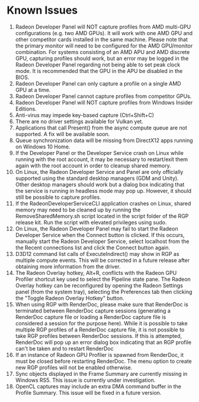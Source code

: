# Known Issues

1)  Radeon Developer Panel will NOT capture profiles from AMD multi-GPU configurations (e.g. two AMD GPUs). It will work with one AMD GPU and other competitor cards installed in the same machine. Please note that the primary monitor will need to be configured for the AMD GPU/monitor combination. For systems consisting of an AMD APU and AMD discrete GPU, capturing profiles should work, but an error may be logged in the Radeon Developer Panel regarding not being able to set peak clock mode. It is recommended that the GPU in the APU be disabled in the BIOS.
2)  Radeon Developer Panel can only capture a profile on a single AMD GPU at a time.
3)  Radeon Developer Panel cannot capture profiles from competitor GPUs.
4)  Radeon Developer Panel will NOT capture profiles from Windows Insider Editions.
5)  Anti-virus may impede key-based capture (Ctrl+Shift+C)
6)  There are no driver settings available for Vulkan yet.
7)  Applications that call Present() from the async compute queue are not supported. A fix will be available soon.
8)  Queue synchronization data will be missing from DirectX12 apps running on Windows 10 Home.
9)  If the Developer Panel or the Developer Service crash on Linux while running with the root account, it may be necessary to restart/exit them again with the root account in order to cleanup shared memory.
10) On Linux, the Radeon Developer Service and Panel are only officially supported using the standard desktop managers (GDM and Unity). Other desktop managers should work but a dialog box indicating that the service is running in headless mode may pop up. However, it should still be possible to capture profiles.
11) If the RadeonDeveloperServiceCLI application crashes on Linux, shared memory may need to be cleaned up by running the RemoveSharedMemory.sh script located in the script folder of the RGP release kit. Run the script with elevated privileges using sudo.
12) On Linux, the Radeon Developer Panel may fail to start the Radeon Developer Service when the Connect button is clicked. If this occurs, manually start the Radeon Developer Service, select localhost from the the Recent connections list and click the Connect button again.
13) D3D12 command list calls of ExecuteIndirect() may show in RGP as multiple compute events. This will be corrected in a future release after obtaining more information from the driver.
14) The Radeon Overlay hotkey, Alt+R, conflicts with the Radeon GPU Profiler shortcut key used to select the Pipeline state pane.  The Radeon Overlay hotkey can be reconfigured by opening the Radeon Settings panel (from the system tray), selecting the Preferences tab then clicking the "Toggle Radeon Overlay Hotkey" button.
15) When using RGP with RenderDoc, please make sure that RenderDoc is terminated between RenderDoc capture sessions (generating a RenderDoc capture file or loading a RenderDoc capture file is considered a session for the purpose here). While it is possible to take multiple RGP profiles of a RenderDoc capture file, it is not possible to take RGP profiles between RenderDoc sessions. If this is attempted, RenderDoc will pop up an error dialog box indicating that an RGP profile can't be taken and to restart RenderDoc
16) If an instance of Radeon GPU Profiler is spawned from RenderDoc, it must be closed before restarting RenderDoc.  The menu option to create new RGP profiles will not be enabled otherwise.
17) Sync objects displayed in the Frame Summary are currently missing in Windows RS5. This issue is currently under investigation.
18) OpenCL captures may include an extra DMA command buffer in the Profile Summary. This issue will be fixed in a future version.
